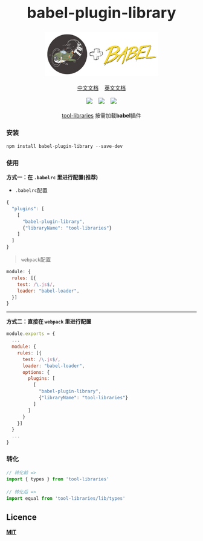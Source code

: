 <h1 style="font-size: 40px;color: #222; text-align: center">babel-plugin-library</h1>
<div align="center">
  <img width="300" src="https://raw.githubusercontent.com/AaronBank/static-files/master/images/tool-babel.jpg" alt="tool-libraries">
</div>

<div align="center">
  <br />
  <a href="https://github.com/AaronBank/babel-plugin-library/blob/master/README.ZH.md">中文文档</a>
  <a href="https://github.com/AaronBank/babel-plugin-library" style="margin-left: 12px;">英文文档</a>
  <br /><br />
  <img src="https://img.shields.io/badge/license-MIT-green.svg"/>
  <img src="https://img.shields.io/badge/npm-v6.5.0-blue.svg" style="margin-left: 12px;"/>
  <img src="https://img.shields.io/badge/Version-1.0.0-brightgreen.svg" style="margin-left: 12px;"/>
</div>
<br/>

<div align="center">
  <a href="https://github.com/AaronBank/tool-libraries">tool-libraries</a>
  按需加载<b>babel</b>插件
</div>

### 安装

```javascript
npm install babel-plugin-library --save-dev
```

### 使用

**方式一：在 `.babelrc` 里进行配置(推荐)**

- `.babelrc`配置

```javascript
{
  "plugins": [
    [
      "babel-plugin-library",
      {"libraryName": "tool-libraries"}
    ]
  ]
}
```

> `webpack`配置

```javascript
module: {
  rules: [{
    test: /\.js$/,
    loader: "babel-loader",
  }]
}
```

---

**方式二：直接在 `webpack` 里进行配置**

```javascript
module.exports = {
  ...
  module: {
    rules: [{
      test: /\.js$/,
      loader: "babel-loader",
      options: {
        plugins: [
          [
            "babel-plugin-library",
            {"libraryName": "tool-libraries"}
          ]
        ]
      }
    }]
  }
  ...
}
```

### 转化

```javascript
// 转化前 =>
import { types } from 'tool-libraries'

// 转化后 =>
import equal from 'tool-libraries/lib/types'
```

## Licence ##
**[MIT](https://github.com/AaronBank/babel-plugin-library/blob/master/LICENSE)**